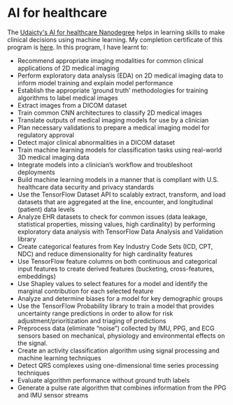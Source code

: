 # AI for healthcare

The [Udaicty's AI for healthcare Nanodegree](https://www.udacity.com/course/ai-for-healthcare-nanodegree--nd320) helps in learning skills to make clinical decisions using machine learning. My completion certificate of this program is [here](https://graduation.udacity.com/confirm/W7RQLZKX). In this program, I have learnt to:

* Recommend appropriate imaging modalities for common clinical applications of 2D medical imaging
* Perform exploratory data analysis (EDA) on 2D medical imaging data to inform model training and explain model performance       
* Establish the appropriate ‘ground truth’ methodologies for training algorithms to label medical images
* Extract images from a DICOM dataset
* Train common CNN architectures to classify 2D medical images
* Translate outputs of medical imaging models for use by a clinician 
* Plan necessary validations to prepare a medical imaging model for regulatory approval       
* Detect major clinical abnormalities in a DICOM dataset
* Train machine learning models for classification tasks using real-world 3D medical imaging data
* Integrate models into a clinician’s workflow and troubleshoot deployments 
* Build machine learning models in a manner that is compliant with U.S. healthcare data security and privacy standards
* Use the TensorFlow Dataset API to scalably extract, transform, and load datasets that are aggregated at the line, encounter, and longitudinal (patient) data levels       
* Analyze EHR datasets to check for common issues (data leakage, statistical properties, missing values, high cardinality) by performing exploratory data analysis with TensorFlow Data Analysis and Validation library       
* Create categorical features from Key Industry Code Sets (ICD, CPT, NDC) and reduce dimensionality for high cardinality features
* Use TensorFlow feature columns on both continuous and categorical input features to create derived features (bucketing, cross-features, embeddings) 
* Use Shapley values to select features for a model and identify the marginal contribution for each selected feature
* Analyze and determine biases for a model for key demographic groups
* Use the TensorFlow Probability library to train a model that provides uncertainty range predictions in  order to allow for risk adjustment/prioritization and triaging of predictions
* Preprocess data (eliminate “noise”) collected by IMU, PPG, and ECG sensors based on mechanical,  physiology and environmental effects on the signal.       
* Create an activity classification algorithm using signal processing and machine learning techniques
* Detect QRS complexes using one-dimensional time series processing techniques
* Evaluate algorithm performance without ground truth labels
* Generate a pulse rate algorithm that combines information from the PPG and IMU sensor streams
